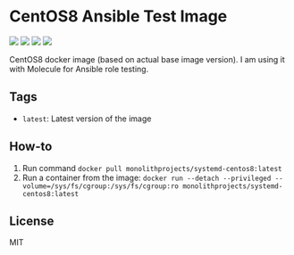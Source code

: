 # CentOS8 Ansible Test Image

<a href="https://github.com/MonolithProjects/docker-systemd-centos8/actions"><img src="https://github.com/MonolithProjects/docker-systemd-centos8/workflows/Dockerfile%20test/badge.svg?branch=master"/></a>
<a href="https://hub.docker.com/repository/docker/monolithprojects/systemd-centos8"><img src="https://img.shields.io/microbadger/image-size/monolithprojects/systemd-centos8/master"/></a>
<a href="https://hub.docker.com/repository/docker/monolithprojects/systemd-centos8"><img src="https://img.shields.io/docker/pulls/monolithprojects/systemd-centos8"/></a>
<a href="https://hub.docker.com/repository/docker/monolithprojects/systemd-centos8"><img src="https://img.shields.io/docker/cloud/automated/monolithprojects/systemd-centos8?maxAge=2592000"/></a>

CentOS8 docker image (based on actual base image version). I am using it with Molecule for Ansible role testing.

## Tags

  - `latest`: Latest version of the image


## How-to

  1. Run command `docker pull monolithprojects/systemd-centos8:latest`  
  2. Run a container from the image: `docker run --detach --privileged --volume=/sys/fs/cgroup:/sys/fs/cgroup:ro monolithprojects/systemd-centos8:latest`  

## License

MIT
